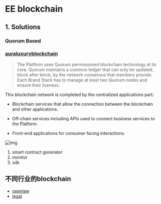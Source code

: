 # EE blockchain

## 1. Solutions

### Quorum Based

### [auraluxuryblockchain](https://auraluxuryblockchain.com/solutions)
> The Platform uses Quorum permissioned blockchain technology at its core. Quorum maintains a common ledger that can
only be updated, block after block, by the network consensus that members provide. Each Brand Stack has to manage at least
two Quorum nodes and ensure their liveness.

This blockchain network is completed by the centralized applications part:

- Blockchain services
that allow the connection between the blockchain and other applications.

- Off-chain services
including APIs used to connect business services to the Platform.

- Front-end applications
for consumer facing interactions.

![img](https://auraluxuryblockchain.com/wp-content/uploads/2022/03/Architecture_overview.jpg)

1. smart contract generator
2. monitor
3. sdk


## 不同行业的blockchain

- [openlaw](https://www.openlaw.io/)
- [legal](https://legalconsortium.org/getting-started-with-blockchain/)



